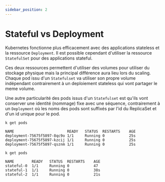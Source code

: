 ```yaml
---
sidebar_position: 2
---
```


# Stateful vs Deployment

Kubernetes fonctionne plus efficacement avec des applications stateless et la ressource `Deployment`.
Il est possible cependant d'utiliser la ressource `StatefulSet` pour des applications stateful.

Ces deux ressources permettent d'utiliser des volumes pour utiliser du stockage physique mais la principal différence aura lieu lors du scaling.
Chaque pod issu d'un `Statefulset` va utiliser son propre volume indépendant contrairement à un deploiement stateless qui vont partager le meme volume.

Une autre particularité des pods issus d'un `Statefulset` est qu'ils vont conserver une identité (nommage) fixe avec une séquence, contrairement à un `Deployment` où les noms des pods sont suffixés par l'id du ReplicaSet et d'un id unique pour le pod.

```ssh
k get pods

NAME                        READY   STATUS  RESTARTS    AGE
deployment-75675f5897-8qc9o	1/1	    Running	0           25s
deployment-75675f5897-kzcij	1/1	    Running	0           25s
deployment-75675f5897-qsznm	1/1	    Running	0           25s

k get pods

NAME        READY   STATUS  RESTARTS    AGE
stateful-0  1/1     Running	0	        47
stateful-1  1/1	    Running	0	        38s
stateful-2  1/1	    Running	0	        21s
```
